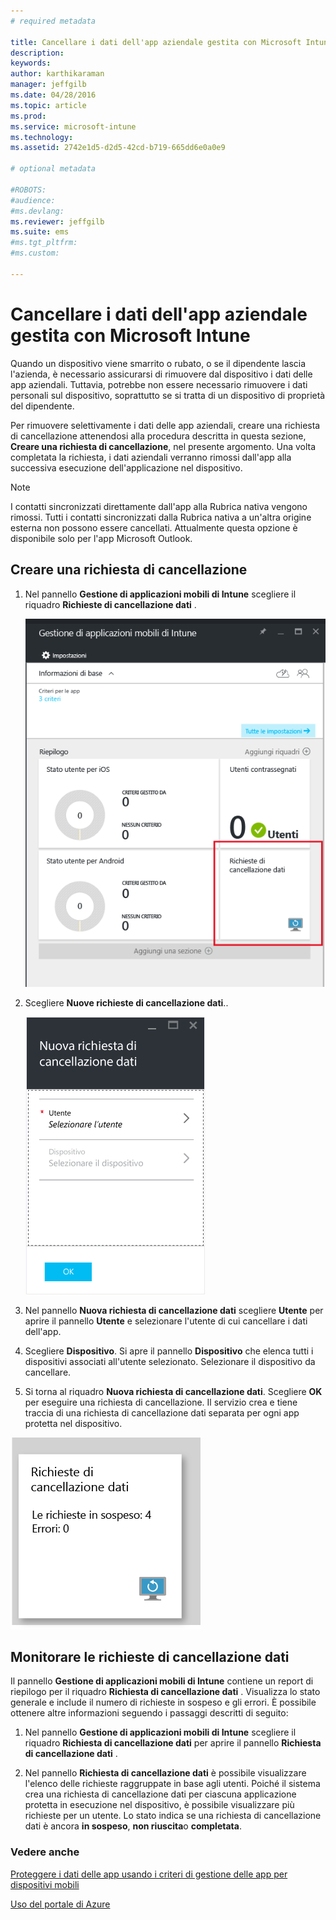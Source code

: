 ```yaml
---
# required metadata

title: Cancellare i dati dell'app aziendale gestita con Microsoft Intune | Microsoft Intune
description:
keywords:
author: karthikaraman
manager: jeffgilb
ms.date: 04/28/2016
ms.topic: article
ms.prod:
ms.service: microsoft-intune
ms.technology:
ms.assetid: 2742e1d5-d2d5-42cd-b719-665dd6e0a0e9

# optional metadata

#ROBOTS:
#audience:
#ms.devlang:
ms.reviewer: jeffgilb
ms.suite: ems
#ms.tgt_pltfrm:
#ms.custom:

---
```


# Cancellare i dati dell'app aziendale gestita con Microsoft Intune
Quando un dispositivo viene smarrito o rubato, o se il dipendente lascia l'azienda, è necessario assicurarsi di rimuovere dal dispositivo i dati delle app aziendali. Tuttavia, potrebbe non essere necessario rimuovere i dati personali sul dispositivo, soprattutto se si tratta di un dispositivo di proprietà del dipendente.

Per rimuovere selettivamente i dati delle app aziendali, creare una richiesta di cancellazione attenendosi alla procedura descritta in questa sezione, **Creare una richiesta di cancellazione**, nel presente argomento.  Una volta completata la richiesta, i dati aziendali verranno rimossi dall'app alla successiva esecuzione dell'applicazione nel dispositivo.
>[!NOTE]
> I contatti sincronizzati direttamente dall'app alla Rubrica nativa vengono rimossi. Tutti i contatti sincronizzati dalla Rubrica nativa a un'altra origine esterna non possono essere cancellati. Attualmente questa opzione è disponibile solo per l'app Microsoft Outlook.



## Creare una richiesta di cancellazione

1.  Nel pannello **Gestione di applicazioni mobili di Intune** scegliere il riquadro **Richieste di cancellazione dati** .

    ![Schermata del pannello Gestione di applicazioni mobili di Intune con il riquadro Riepilogo](../media/AppManagement/AzurePortal_MAM_WipeRequests.png)

2.  Scegliere **Nuove richieste di cancellazione dati**..

    ![Schermata del pannello Nuova richiesta di cancellazione dati](../media/AppManagement/AzurePortal_MAM_NewWipeRequest.png)

3.  Nel pannello **Nuova richiesta di cancellazione dati** scegliere **Utente** per aprire il pannello **Utente** e selezionare l'utente di cui cancellare i dati dell'app.

4.  Scegliere **Dispositivo**.  Si apre il pannello **Dispositivo** che elenca tutti i dispositivi associati all'utente selezionato.  Selezionare il dispositivo da cancellare.

5.  Si torna al riquadro **Nuova richiesta di cancellazione dati**. Scegliere **OK** per eseguire una richiesta di cancellazione. Il servizio crea e tiene traccia di una richiesta di cancellazione dati separata per ogni app protetta nel dispositivo.


![Schermata del riquadro relativo alle richieste di cancellazione ](../media/AppManagement/AzurePortal_MAM_WipeRequestsSummary.png)

## Monitorare le richieste di cancellazione dati
Il pannello **Gestione di applicazioni mobili di Intune** contiene un report di riepilogo per il riquadro **Richiesta di cancellazione dati** .  Visualizza lo stato generale e include il numero di richieste in sospeso e gli errori. È possibile ottenere altre informazioni seguendo i passaggi descritti di seguito:

1.  Nel pannello **Gestione di applicazioni mobili di Intune** scegliere il riquadro **Richiesta di cancellazione dati** per aprire il pannello **Richiesta di cancellazione dati** .

2.  Nel pannello **Richiesta di cancellazione dati** è possibile visualizzare l'elenco delle richieste raggruppate in base agli utenti.  Poiché il sistema crea una richiesta di cancellazione dati per ciascuna applicazione protetta in esecuzione nel dispositivo, è possibile visualizzare più richieste per un utente.  Lo stato indica se una richiesta di cancellazione dati è ancora **in sospeso**, **non riuscita**o **completata**.

### Vedere anche
[Proteggere i dati delle app usando i criteri di gestione delle app per dispositivi mobili ](protect-app-data-using-mobile-app-management-policies-with-microsoft-intune.md)

[Uso del portale di Azure](azure-portal-for-microsoft-intune-mam-policies.md)


<!--HONumber=May16_HO1-->


